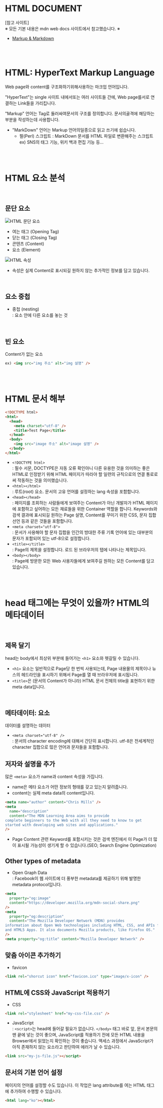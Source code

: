 # HTML DOCUMENT

[참고 사이트]<br/>
※ 모든 기본 내용은 mdn web docs 사이트에서 참고했습니다. ※<br/>

- [Markup & Markdown](https://blog.cordelia273.space/15)

<br/><br/>

# HTML: HyperText Markup Language

Web page와 content를 구조화하기위해사용하는 마크업 언어입니다.

"HyperText"는 single 사이트 내에서또는 여러 사이트들 간에, Web page를서로 연결하는 Link들을 가리킵니다.

"Markup" 언어는 Tag로 둘러싸여문서의 구조를 정의합니다. 문서의골격에 해당하는 부분을 작성하는데 사용합니다.

- "MarkDown" 언어는 Markup 언어의일종으로 읽고 쓰기에 쉽습니다.
  - 펄(Perl) 스크립트
    : MarkDown 문서를 HTML 파일로 변환해주는 스크립트
    ex) SNS의 태그 기능, 위키 백과 편집 기능 등...

<br/><br/>

# HTML 요소 분석

<br/>

## 문단 요소

<img src="https://developer.mozilla.org/ko/docs/Learn/HTML/Introduction_to_HTML/Getting_started/grumpy-cat-small.png" alt="HTML 문단 요소" />

- 여는 태그 (Opening Tag)
- 닫는 태그 (Closing Tag)
- 콘텐츠 (Content)
- 요소 (Element)

<img src="https://developer.mozilla.org/ko/docs/Learn/HTML/Introduction_to_HTML/Getting_started/grumpy-cat-attribute-small.png" alt="HTML 속성" />

- 속성은 실제 Content로 표시되길 원하지 않는 추가적인 정보를 담고 있습니다.

<br/>

## 요소 중첩

- 중첩 (nesting)<br/>
  : 요소 안에 다른 요소를 놓는 것

<br/>

## 빈 요소

Content가 없는 요소

```html
ex) <img src="img 주소" alt="img 설명" />
```

<br/><br/>

# HTML 문서 해부

```html
<!DOCTYPE html>
<html>
  <head>
    <meta charset="utf-8" />
    <title>Test Page</title>
  </head>
  <body>
    <img src="image 주소" alt="image 설명" />
  </body>
</html>
```

- `<!DOCTYPE html>`<br/>
  : 필수 서문, DOCTYPE은 자동 오류 확인아니 다른 유용한 것을 의미하는 좋은 HTML로 인정받기 위해 HTML 페이지가 따라야 할 일련의 규칙으로의 연결 통로로써 작동하는 것을 의미했습니다.
- `<html></html>`<br/>
  : 루트(root) 요소. 문서의 고유 언어를 설정하는 lang 속성을 포함합니다.
- `<head></head>`<br/>
  : 페이지를 조회하는 사람들에게 보여주는 Content가 아닌 개발자가 HTML 페이지에 포함하고 싶어하는 모든 재료들을 위한 Container 역할을 합니다. Keywords와 검색 결과에 표시되길 원하는 Page 설명, Content를 꾸미기 위한 CSS, 문자 집합 선언 등과 같은 것들을 포함합니다.
- `<meta charset="utf-8">`<br/>
  : 문서가 사용해야 할 문자 집합을 인간의 방대한 주류 기록 언어에 있는 대부분의 문자가 포함되어 있는 utf-8으로 설정합니다.
- `<title></title>`<br/>
  : Page의 제목을 설정합니다. 로드 된 브라우저의 탭에 나타나는 제목입니다.
- `<body></body>`<br/>
  : Page에 방문한 모든 Web 사용자들에게 보여주길 원하는 모든 Content를 담고 있습니다.

<br/><br/>

# head 태그에는 무엇이 있을까? HTML의 메타데이터

<br/>

## 제목 달기

head는 body에서 최상위 부분에 들어가는 `<h1>` 요소와 헷갈릴 수 있습니다.

- `<h1>` 요소는 일반적으로 Page당 한 번씩 사용되는데, Page 내용물의 제목이나 뉴스의 헤드라인을 표시하기 위해서 Page를 열 때 브라우저에 표시됩니다.
- `<title>`은 (문서의 Content가 아니라) HTML 문서 전체의 title을 표현하기 위한 meta data입니다.

<br/>

## 메타데이터: <meta> 요소

데이터를 설명하는 데이터

- `<meta charset="utf-8" />`<br/>
  : 문서의 character encoding에 대해서 간단히 표시합니다. utf-8은 전세계적인 character 집합으로 많은 언어과 문자들을 포함합니다.

## 저자와 설명을 추가

많은 `<meta>` 요소가 name과 content 속성을 가집니다.

- name은 메타 요소가 어떤 정보의 형태를 갖고 있는지 알려줍니다.
- content는 실제 meta data의 content입니다.

```html
<meta name="author" content="Chris Mills" />
<meta
  name="description"
  content="The MDN Learning Area aims to provide
complete beginners to the Web with all they need to know to get
started with developing web sites and applications."
/>
```

- Page Content 관련 Keyword를 포함시키는 것은 검색 엔진에서 이 Page가 더 많이 표시될 가능성이 생기게 할 수 있습니다.(SEO; Search Engine Optimization)

## Other types of metadata

- Open Graph Data<br/>: Facebook이 웹 사이트에 더 풍부한 metadata를 제공하기 위해 발명한 metadata protocol입니다.

```html
<meta
  property="og:image"
  content="https://developer.mozilla.org/mdn-social-share.png"
/>
<meta
  property="og:description"
  content="The Mozilla Developer Network (MDN) provides
information about Open Web technologies including HTML, CSS, and APIs for both Web sites
and HTML5 Apps. It also documents Mozilla products, like Firefox OS."
/>
<meta property="og:title" content="Mozilla Developer Network" />
```

## 맞춤 아이콘 추가하기

- favicon

```html
<link rel="shorcut icon" href="favicon.ico" type="image/x-icon" />
```

## HTML에 CSS와 JavaScript 적용하기

- CSS

```html
<link rel="stylesheet" href="my-css-file.css" />
```

- JavaScript<br/>: `<script>`는 head에 들어갈 필요가 없습니다. `</body>` 태그 바로 앞, 문서 본문의 맨 끝에 넣는 것이 좋으며, JavaScript를 적용하기 전에 모든 HTML 내용을 Browser에서 읽었는지 확인하는 것이 좋습니다. 액세스 과정에서 JavaScript가 아직 존재하지 않는 요소라고 판단하여 에러가 날 수 있습니다.

```html
<link src="my-js-file.js"></script>
```

## 문서의 기본 언어 설정

페이지의 언어를 설정할 수도 있습니다. 이 작업은 lang attribute를 여는 HTML 태그에 추가하여 수행할 수 있습니다.

```html
<html lang="ko"></html>
```

